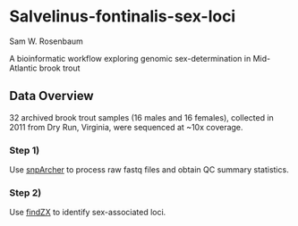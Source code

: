 # Salvelinus-fontinalis-sex-loci

Sam W. Rosenbaum

A bioinformatic workflow exploring genomic sex-determination in Mid-Atlantic brook trout

## Data Overview
32 archived brook trout samples (16 males and 16 females), collected in 2011 from Dry Run, Virginia, were sequenced at ~10x coverage.

### Step 1)
Use [snpArcher](https://github.com/swrosenbaum/snpArcher) to process raw fastq files and obtain QC summary statistics.

### Step 2) 
Use [findZX](https://github.com/swrosenbaum/findZX) to identify sex-associated loci.

